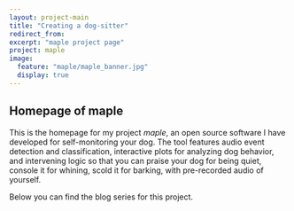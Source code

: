```yaml
---
layout: project-main
title: "Creating a dog-sitter"
redirect_from:
excerpt: "maple project page"
project: maple
image:
  feature: "maple/maple_banner.jpg"
  display: true
---
```


## Homepage of **maple**

This is the homepage for my project *maple*, an open source software I have developed for self-monitoring your dog. The tool features audio event detection and classification, interactive plots for analyzing dog behavior, and intervening logic so that you can praise your dog for being quiet, console it for whining, scold it for barking, with pre-recorded audio of yourself.

Below you can find the blog series for this project.
